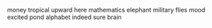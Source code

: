money tropical upward here mathematics elephant military flies mood excited pond alphabet indeed sure brain